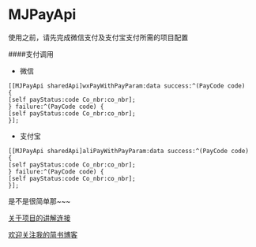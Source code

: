 
# MJPayApi

使用之前，请先完成微信支付及支付宝支付所需的项目配置

####支付调用

- 微信
```
[[MJPayApi sharedApi]wxPayWithPayParam:data success:^(PayCode code)
{
[self payStatus:code Co_nbr:co_nbr];
} failure:^(PayCode code) {
[self payStatus:code Co_nbr:co_nbr];
}];
```
- 支付宝

```
[[MJPayApi sharedApi]aliPayWithPayParam:data success:^(PayCode code)
{
[self payStatus:code Co_nbr:co_nbr];
} failure:^(PayCode code) {
[self payStatus:code Co_nbr:co_nbr];
}];
```

是不是很简单那~~~

[关于项目的讲解连接](http://www.jianshu.com/p/6105550fe070)

[欢迎关注我的简书博客](http://www.jianshu.com/u/2a2051ad6a5d)
